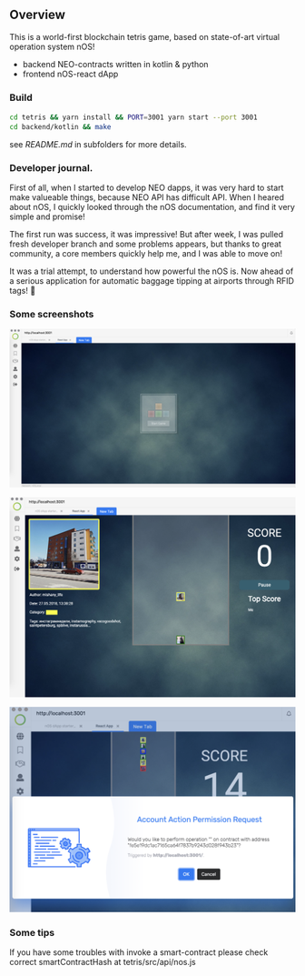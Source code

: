 ## Overview

This is a world-first blockchain tetris game, based on state-of-art virtual operation system nOS!

* backend NEO-contracts written in kotlin & python
* frontend nOS-react dApp

### Build
```bash
cd tetris && yarn install && PORT=3001 yarn start --port 3001
cd backend/kotlin && make
```
see *README.md* in subfolders for more details.

### Developer journal.

First of all, when I started to develop NEO dapps, it was very hard to start make valueable things, because NEO API has difficult API.
When I heared about nOS, I quickly looked through the nOS documentation, and find it very simple and promise!

The first run was success, it was impressive! But after week, I was pulled fresh developer branch and some problems appears, but thanks to great community, a core members quickly help me, and  I was able to move on!

It was a trial attempt, to understand how powerful the nOS is. Now ahead of a serious application for automatic baggage tipping at airports through RFID tags! 🙂


### Some screenshots
![](docs/images/1.png?raw=true)

![](docs/images/2.png?raw=true)

![](docs/images/3.png?raw=true)
### Some tips

If you have some troubles with invoke a smart-contract please check correct smartContractHash at tetris/src/api/nos.js